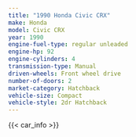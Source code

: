 ```yaml
---
title: "1990 Honda Civic CRX"
make: Honda
model: Civic CRX
year: 1990
engine-fuel-type: regular unleaded
engine-hp: 92
engine-cylinders: 4
transmission-type: Manual
driven-wheels: Front wheel drive
number-of-doors: 2
market-category: Hatchback
vehicle-size: Compact
vehicle-style: 2dr Hatchback
---
```


{{< car_info >}}
